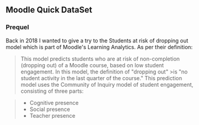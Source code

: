 ## Moodle Quick DataSet

### Prequel
Back in 2018 I wanted to give a try to the Students at risk of dropping out model which is part of Moodle's Learning Analytics.
As per their definition:

>This model predicts students who are at risk of non-completion (dropping out) of a Moodle course, based on low student engagement. In this model, the definition of "dropping out" >is "no student activity in the last quarter of the course." This prediction model uses the Community of Inquiry model of student engagement, consisting of three parts:

> - Cognitive presence
> - Social presence
> - Teacher presence
